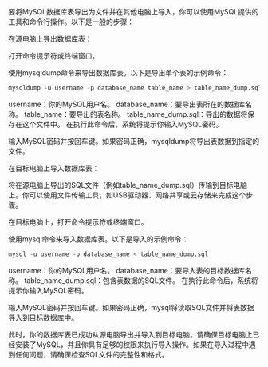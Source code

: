 要将MySQL数据库表导出为文件并在其他电脑上导入，你可以使用MySQL提供的工具和命令行操作。以下是一般的步骤：

在源电脑上导出数据库表：

打开命令提示符或终端窗口。

使用mysqldump命令来导出数据库表。以下是导出单个表的示例命令：

```sql
mysqldump -u username -p database_name table_name > table_name_dump.sql
```
username：你的MySQL用户名。
database_name：要导出表所在的数据库名称。
table_name：要导出的表名称。
table_name_dump.sql：导出的数据将保存在这个文件中。
在执行此命令后，系统将提示你输入MySQL密码。

输入MySQL密码并按回车键。如果密码正确，mysqldump将导出表数据到指定的文件。

在目标电脑上导入数据库表：

将在源电脑上导出的SQL文件（例如table_name_dump.sql）传输到目标电脑上。你可以使用文件传输工具，如USB驱动器、网络共享或云存储来完成这个步骤。

在目标电脑上，打开命令提示符或终端窗口。

使用mysql命令来导入数据库表。以下是导入的示例命令：

```sql
mysql -u username -p database_name < table_name_dump.sql
```
username：你的MySQL用户名。
database_name：要导入表的目标数据库名称。
table_name_dump.sql：包含表数据的SQL文件。
在执行此命令后，系统将提示你输入MySQL密码。

输入MySQL密码并按回车键。如果密码正确，mysql将读取SQL文件并将表数据导入到目标数据库中。

此时，你的数据库表已成功从源电脑导出并导入到目标电脑。请确保目标电脑上已经安装了MySQL，并且你具有足够的权限来执行导入操作。如果在导入过程中遇到任何问题，请确保检查SQL文件的完整性和格式。